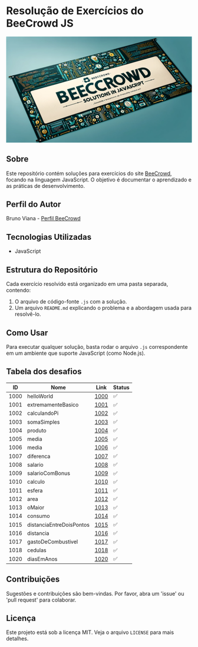# Resolução de Exercícios do BeeCrowd JS
![Banner BeeCrowd Solutions](99-imgs/banner.png)

## Sobre
Este repositório contém soluções para exercícios do site [BeeCrowd](https://www.beecrowd.com.br/), focando na linguagem JavaScript. O objetivo é documentar o aprendizado e as práticas de desenvolvimento.

## Perfil do Autor
Bruno Viana - [Perfil BeeCrowd](https://www.beecrowd.com.br/judge/pt/profile/120201)

## Tecnologias Utilizadas
- JavaScript

## Estrutura do Repositório
Cada exercício resolvido está organizado em uma pasta separada, contendo:
1. O arquivo de código-fonte `.js` com a solução.
2. Um arquivo `README.md` explicando o problema e a abordagem usada para resolvê-lo.

## Como Usar
Para executar qualquer solução, basta rodar o arquivo `.js` correspondente em um ambiente que suporte JavaScript (como Node.js).

## Tabela dos desafios 

| ID   | Nome              | Link                                                                                                                      | Status |
|------|-------------------|---------------------------------------------------------------------------------------------------------------------------|--------|
| 1000 | helloWorld | [1000](https://github.com/fbrunoviana/javascript-beecrowd/tree/main/00-Iniciante/1000-helloWorld) | ✅ |
| 1001 | extremamenteBasico | [1001](https://github.com/fbrunoviana/javascript-beecrowd/tree/main/00-Iniciante/1001-extremamenteBasico) | ✅ |
| 1002 | calculandoPi | [1002](https://github.com/fbrunoviana/javascript-beecrowd/tree/main/00-Iniciante/1002-calculandoPi) | ✅ |
| 1003 | somaSimples | [1003](https://github.com/fbrunoviana/javascript-beecrowd/tree/main/00-Iniciante/1003-somaSimples) | ✅ |
| 1004 | produto | [1004](https://github.com/fbrunoviana/javascript-beecrowd/tree/main/00-Iniciante/1004-produto) | ✅ |
| 1005 | media | [1005](https://github.com/fbrunoviana/javascript-beecrowd/tree/main/00-Iniciante/1005-media) | ✅ |
| 1006 | media | [1006](https://github.com/fbrunoviana/javascript-beecrowd/tree/main/00-Iniciante/1006-media) | ✅ |
| 1007 | diferenca | [1007](https://github.com/fbrunoviana/javascript-beecrowd/tree/main/00-Iniciante/1007-diferenca) | ✅ |
| 1008 | salario | [1008](https://github.com/fbrunoviana/javascript-beecrowd/tree/main/00-Iniciante/1008-salario) | ✅ |
| 1009 | salarioComBonus | [1009](https://github.com/fbrunoviana/javascript-beecrowd/tree/main/00-Iniciante/1009-salarioComBonus) | ✅ |
| 1010 | calculo | [1010](https://github.com/fbrunoviana/javascript-beecrowd/tree/main/00-Iniciante/1010-calculo) | ✅ |
| 1011 | esfera | [1011](https://github.com/fbrunoviana/javascript-beecrowd/tree/main/00-Iniciante/1011-esfera) | ✅ |
| 1012 | area | [1012](https://github.com/fbrunoviana/javascript-beecrowd/tree/main/00-Iniciante/1012-area) | ✅ |
| 1013 | oMaior | [1013](https://github.com/fbrunoviana/javascript-beecrowd/tree/main/00-Iniciante/1013-oMaior) | ✅ |
| 1014 | consumo | [1014](https://github.com/fbrunoviana/javascript-beecrowd/tree/main/00-Iniciante/1014-consumo) | ✅ |
| 1015 | distanciaEntreDoisPontos | [1015](https://github.com/fbrunoviana/javascript-beecrowd/tree/main/00-Iniciante/1015-distanciaEntreDoisPontos) | ✅ |
| 1016 | distancia | [1016](https://github.com/fbrunoviana/javascript-beecrowd/tree/main/00-Iniciante/1016-distancia) | ✅ |
| 1017 | gastoDeCombustivel | [1017](https://github.com/fbrunoviana/javascript-beecrowd/tree/main/00-Iniciante/1017-gastoDeCombustivel) | ✅ |
| 1018 | cedulas | [1018](https://github.com/fbrunoviana/javascript-beecrowd/tree/main/00-Iniciante/1018-cedulas) | ✅ |
| 1020 | diasEmAnos | [1020](https://github.com/fbrunoviana/javascript-beecrowd/tree/main/00-Iniciante/1020-diasEmAnos) | ✅ |


## Contribuições
Sugestões e contribuições são bem-vindas. Por favor, abra um 'issue' ou 'pull request' para colaborar.

## Licença
Este projeto está sob a licença MIT. Veja o arquivo `LICENSE` para mais detalhes.